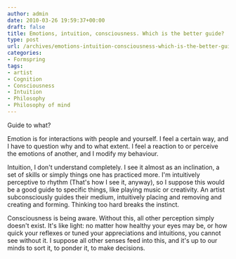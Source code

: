```yaml
---
author: admin
date: 2010-03-26 19:59:37+00:00
draft: false
title: Emotions, intuition, consciousness. Which is the better guide?
type: post
url: /archives/emotions-intuition-consciousness-which-is-the-better-guide/
categories:
- Formspring
tags:
- artist
- Cognition
- Consciousness
- Intuition
- Philosophy
- Philosophy of mind
---
```


Guide to what? 

Emotion is for interactions with people and yourself. I feel a certain way, and I have to question why and to what extent. I feel a reaction to or perceive the emotions of another, and I  modify my behaviour.

Intuition, I don't understand completely. I see it almost as an inclination, a set of skills or simply things one has practiced more. I'm intuitively perceptive to rhythm (That's how I see it, anyway), so I suppose this would be a good guide to specific things, like playing music or creativity. An artist subconsciously guides their medium, intuitively placing and removing and creating and forming. Thinking too hard breaks the instinct.

Consciousness is being aware. Without this, all other perception simply doesn't exist. It's like light: no matter how healthy your eyes may be, or how quick your reflexes or tuned your appreciations and intuitions, you cannot see without it. I suppose all other senses feed into this, and it's up to our minds to sort it, to ponder it, to make decisions.
